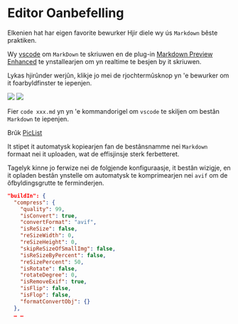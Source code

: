 # Editor Oanbefelling

Elkenien hat har eigen favorite bewurker Hjir diele wy ús `Markdown` bêste praktiken.

Wy [vscode](https://code.visualstudio.com/) om `MarkDown` te skriuwen en de plug-in [Markdown Preview Enhanced](https://marketplace.visualstudio.com/items?itemName=shd101wyy.markdown-preview-enhanced) te ynstallearjen om yn realtime te besjen by it skriuwen.

Lykas hjirûnder werjûn, klikje jo mei de rjochtermûsknop yn 'e bewurker om it foarbyldfinster te iepenjen.

![](https://p.3ti.site/1720775216.avif)
![](https://p.3ti.site/1720775043.avif)

Fier `code xxx.md` yn yn 'e kommandorigel om `vscode` te skiljen om bestân `Markdown` te iepenjen.

Brûk [PicList](https://github.com/Kuingsmile/PicList)

It stipet it automatysk kopiearjen fan de bestânsnamme nei `Markdown` formaat nei it uploaden, wat de effisjinsje sterk ferbetteret.

Tagelyk kinne jo ferwize nei de folgjende konfiguraasje, it bestân wizigje, en it opladen bestân ynstelle om automatysk te komprimearjen nei `avif` om de ôfbyldingsgrutte te ferminderjen.

```json
"buildIn": {
  "compress": {
    "quality": 99,
    "isConvert": true,
    "convertFormat": "avif",
    "isReSize": false,
    "reSizeWidth": 0,
    "reSizeHeight": 0,
    "skipReSizeOfSmallImg": false,
    "isReSizeByPercent": false,
    "reSizePercent": 50,
    "isRotate": false,
    "rotateDegree": 0,
    "isRemoveExif": true,
    "isFlip": false,
    "isFlop": false,
    "formatConvertObj": {}
  },
  … …
```